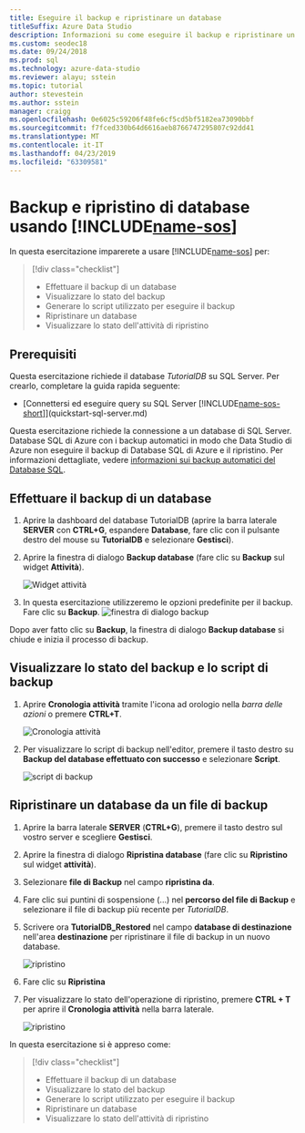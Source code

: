 ```yaml
---
title: Eseguire il backup e ripristinare un database
titleSuffix: Azure Data Studio
description: Informazioni su come eseguire il backup e ripristinare un database tramite Data Studio di Azure
ms.custom: seodec18
ms.date: 09/24/2018
ms.prod: sql
ms.technology: azure-data-studio
ms.reviewer: alayu; sstein
ms.topic: tutorial
author: stevestein
ms.author: sstein
manager: craigg
ms.openlocfilehash: 0e6025c59206f48fe6cf5cd5bf5182ea73090bbf
ms.sourcegitcommit: f7fced330b64d6616aeb8766747295807c92dd41
ms.translationtype: MT
ms.contentlocale: it-IT
ms.lasthandoff: 04/23/2019
ms.locfileid: "63309581"
---
```

# <a name="backup-and-restore-databases-using-includename-sosincludesname-sos-shortmd"></a>Backup e ripristino di database usando [!INCLUDE[name-sos](../includes/name-sos-short.md)]

In questa esercitazione imparerete a usare [!INCLUDE[name-sos](../includes/name-sos-short.md)] per:
> [!div class="checklist"]
> * Effettuare il backup di un database  
> * Visualizzare lo stato del backup
> * Generare lo script utilizzato per eseguire il backup
> * Ripristinare un database
> * Visualizzare lo stato dell'attività di ripristino

## <a name="prerequisites"></a>Prerequisiti

Questa esercitazione richiede il database *TutorialDB* su SQL Server. Per crearlo, completare la guida rapida seguente:

- [Connettersi ed eseguire query su SQL Server [!INCLUDE[name-sos-short](../includes/name-sos-short.md)]](quickstart-sql-server.md)

Questa esercitazione richiede la connessione a un database di SQL Server. Database SQL di Azure con i backup automatici in modo che Data Studio di Azure non eseguire il backup di Database SQL di Azure e il ripristino. Per informazioni dettagliate, vedere [informazioni sui backup automatici del Database SQL](https://docs.microsoft.com/azure/sql-database/sql-database-automated-backups).

## <a name="backup-a-database"></a>Effettuare il backup di un database 

1. Aprire la dashboard del database TutorialDB (aprire la barra laterale **SERVER** con **CTRL+G**, espandere **Database**, fare clic con il pulsante destro del mouse su **TutorialDB** e selezionare **Gestisci**). 

2. Aprire la finestra di dialogo **Backup database** (fare clic su **Backup** sul widget **Attività**).

   ![Widget attività](./media/tutorial-backup-restore-sql-server/tasks.png)

3. In questa esercitazione utilizzeremo le opzioni predefinite per il backup. Fare clic su **Backup**.
   ![finestra di dialogo backup](./media/tutorial-backup-restore-sql-server/backup-dialog.png)

Dopo aver fatto clic su **Backup**, la finestra di dialogo **Backup database** si chiude e inizia il processo di backup.

## <a name="view-the-backup-status-and-view-the-backup-script"></a>Visualizzare lo stato del backup e lo script di backup

1. Aprire **Cronologia attività** tramite l'icona ad orologio nella *barra delle azioni* o premere **CTRL+T**.

   ![Cronologia attività](./media/tutorial-backup-restore-sql-server/task-history.png)

2. Per visualizzare lo script di backup nell'editor, premere il tasto destro su **Backup del database effettuato con successo** e selezionare **Script**.

   ![script di backup](./media/tutorial-backup-restore-sql-server/task-script.png) 

## <a name="restore-a-database-from-a-backup-file"></a>Ripristinare un database da un file di backup


1. Aprire la barra laterale **SERVER** (**CTRL+G**), premere il tasto destro sul vostro server e scegliere **Gestisci**.  

2. Aprire la finestra di dialogo **Ripristina database** (fare clic su **Ripristino** sul widget **attività**).

2. Selezionare **file di Backup** nel campo **ripristina da**.  

3. Fare clic sui puntini di sospensione (...) nel **percorso del file di Backup** e selezionare il file di backup più recente per *TutorialDB*.

3. Scrivere ora **TutorialDB_Restored** nel campo **database di destinazione** nell'area **destinazione** per ripristinare il file di backup in un nuovo database.

   ![ripristino](./media/tutorial-backup-restore-sql-server/restore.png)

4. Fare clic su **Ripristina**

5. Per visualizzare lo stato dell'operazione di ripristino, premere **CTRL + T** per aprire il **Cronologia attività** nella barra laterale.

   ![ripristino](./media/tutorial-backup-restore-sql-server/task-history-restore.png)


In questa esercitazione si è appreso come:
> [!div class="checklist"]
> * Effettuare il backup di un database  
> * Visualizzare lo stato del backup
> * Generare lo script utilizzato per eseguire il backup
> * Ripristinare un database
> * Visualizzare lo stato dell'attività di ripristino

